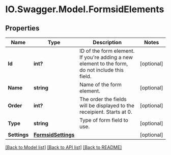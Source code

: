 # IO.Swagger.Model.FormsidElements
## Properties

Name | Type | Description | Notes
------------ | ------------- | ------------- | -------------
**Id** | **int?** | ID of the form element. If you&#x27;re adding a new element to the form, do not include this field. | [optional] 
**Name** | **string** | Name of the form element. | [optional] 
**Order** | **int?** | The order the fields will be displayed to the receipient. Starts at 0.  | [optional] 
**Type** | **string** | Type of form field to use. | [optional] 
**Settings** | [**FormsidSettings**](FormsidSettings.md) |  | [optional] 

[[Back to Model list]](../README.md#documentation-for-models) [[Back to API list]](../README.md#documentation-for-api-endpoints) [[Back to README]](../README.md)

